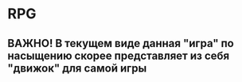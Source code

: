 # RPG
  ВАЖНО! В текущем виде данная "игра" по насыщению скорее представляет из себя "движок" для самой игры
--

